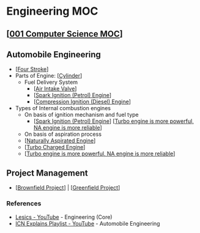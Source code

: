 # Engineering MOC

## [[001 Computer Science MOC]]

## Automobile Engineering

- [[Four Stroke]]
- Parts of Engine: [[Cylinder]]
  - Fuel Delivery System
    - [[Air Intake Valve]]
    - [[Spark Ignition (Petrol) Engine]]
    - [[Compression Ignition (Diesel) Engine]]
- Types of Internal combustion engines
  - On basis of ignition mechanism and fuel type
    - [[Spark Ignition (Petrol) Engine]]
    [[Turbo engine is more powerful, NA engine is more reliable]]
  - On basis of aspiration process
  - [[Naturally Aspirated Engine]]
  - [[Turbo Charged Engine]]
  - [[Turbo engine is more powerful, NA engine is more reliable]]

## Project Management

- [[Brownfield Project]] | [[Greenfield Project]]

### References

- [Lesics - YouTube](https://www.youtube.com/c/Lesics) - Engineering (Core)
- [ICN Explains Playlist - YouTube](https://www.youtube.com/playlist?list=PLCIDGVMoyEo-MV0eelvUJdiYNr7CbnjqW) - Automobile Engineering

[//begin]: # "Autogenerated link references for markdown compatibility"
[001 Computer Science MOC]: <001 Computer Science MOC.md> "Computer Science MOC"
[Four Stroke]: <Four Stroke.md> "Four Strokes"
[Cylinder]: Cylinder.md "Cylinder (engine)"
[Air Intake Valve]: <Air Intake Valve.md> "Air Intake Valve"
[Spark Ignition (Petrol) Engine]: <Spark Ignition (Petrol) Engine.md> "Spark Ignition (Petrol) Engine"
[Compression Ignition (Diesel) Engine]: <Compression Ignition (Diesel) Engine.md> "Compression Ignition (Diesel) Engine"
[Turbo engine is more powerful, NA engine is more reliable]: <Turbo engine is more powerful, NA engine is more reliable.md> "Turbo engine is more powerful, NA engine is more reliable"
[Naturally Aspirated Engine]: <Naturally Aspirated Engine.md> "Naturally Aspirated Engine"
[Turbo Charged Engine]: <Turbo Charged Engine.md> "Turbo Charged Engine"
[Brownfield Project]: <Brownfield Project.md> "Brownfield Project"
[Greenfield Project]: <Greenfield Project.md> "Greenfield Project"
[//end]: # "Autogenerated link references"